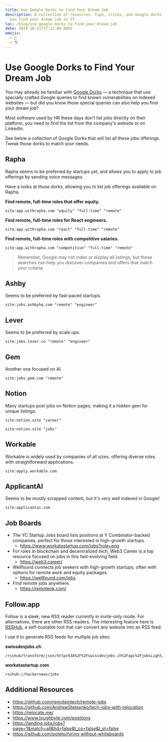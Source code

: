 ```yaml
---
title: Use Google Dorks to Find Your Dream Job
description: A collection of resources, tips, tricks, and Google dorks to help
  you find your dream job in IT.
loc: /blog/use-google-dorks-to-find-your-dream-job
date: 2024-10-21T17:12:00.000Z
emojis:
  - 💼
  - 🌎
---
```


# Use Google Dorks to Find Your Dream Job

You may already be familiar with [Google Dorks](https://wikipedia.org/wiki/Google_hacking) — a technique that use specially crafted Google queries to find known vulnerabilities on indexed websites — but did you know those special queries can also help you find your dream job?

Most software used by HR these days don’t list jobs directly on their platform, you need to find the list from the company's website or on LinkedIn.

See below a collection of Google Dorks that will list all these jobs offerings. Tweak those dorks to match your needs.

## Rapha

Rapha seems to be preferred by startups yet, and allows you to apply to job offerings by sending voice messages.

Have a looks at those dorks, allowing you to list job offerings available on Rapha.

**Find remote, full-time roles that offer equity.**

```text
site:app.withrapha.com "equity" "full-time" "remote"
```

**Find remote, full-time roles for React engineers.**

```text
site:app.withrapha.com "react" "full-time" "remote"
```

**Find remote, full-time roles with competitive salaries.**

```text
site:app.withrapha.com "competitive" "full-time" "remote"
```

> Remember, Google may not index or display all listings, but these searches can help you discover companies and offers that match your criteria.

## Ashby

Seems to be preferred by fast-paced startups.

```text
site:jobs.ashbyhq.com "remote" "engineer"
```

## Lever

Seems to be preferred by scale ups.

```text
site:jobs.lever.co "remote" "engineer"
```

## Gem

Another one focused on AI.

```text
site:jobs.gem.com "remote"
```

## Notion

Many startups post jobs on Notion pages, making it a hidden gem for unique listings.

```text
site:notion.site "career"
```

```text
site:notion.site "jobs"
```

## Workable

Workable is widely used by companies of all sizes, offering diverse roles with straightforward applications.

```text
site:apply.workable.com
```

## ApplicantAI

Seems to be mostly scrapped content, but it's very well indexed in Google!

```text
site:applicantai.com
```

## Job Boards

- The YC Startup Jobs board lists positions at Y Combinator-backed companies, perfect for those interested in high-growth startups.
  - <https://www.workatastartup.com/jobs?role=eng>
- For roles in blockchain and decentralized tech, Web3 Career is a top resource focused on jobs in this fast-evolving field.
  - <https://web3.career/>
- Wellfound connects job seekers with high-growth startups, often with options for remote work and equity packages.
  - <https://wellfound.com/jobs>
- Find remote jobs anywhere.
  - <https://remoteok.com/>

## Follow\.app

Follow is a sleek, new RSS reader currently in invite-only mode. For alternatives, there are other RSS readers. The interesting feature here is [RSSHub](https://docs.rsshub.app/), a self-hostable tool that can convert any website into an RSS feed.

I use it to generate RSS feeds for multiple job sites:

**swissdevjobs.ch**

```text
/rsshub/transform/json/https%3A%2F%2Fswissdevjobs.ch%2Fapi%2FjobsLight/title=Swiss%20IT%20Jobs&itemTitle=name&itemLink=jobUrl&itemLinkPrefix=https%3A%2F%2Fswissdevjobs.ch%2Fjobs%2F&itemPubDate=activeFrom&itemDesc=language
```

**workatastartup.com**

```text
rsshub://hackernews/jobs
```

## Additional Resources

- <https://github.com/remoteintech/remote-jobs>
- <https://github.com/AndrewStetsenko/tech-jobs-with-relocation>
- <https://relocate.me/>
- <https://www.toughbyte.com/positions>
- <https://landing.jobs/jobs?page=1&match=all&hd=false&t_co=false&t_st=false>
- <https://github.com/poteto/hiring-without-whiteboards>
